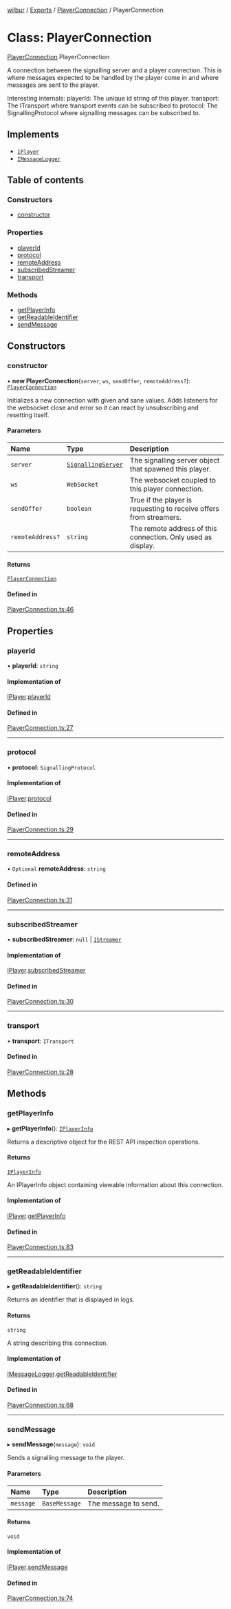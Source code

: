[wilbur](../README.md) / [Exports](../modules.md) / [PlayerConnection](../modules/PlayerConnection.md) / PlayerConnection

# Class: PlayerConnection

[PlayerConnection](../modules/PlayerConnection.md).PlayerConnection

A connection between the signalling server and a player connection.
This is where messages expected to be handled by the player come in
and where messages are sent to the player.

Interesting internals:
playerId: The unique id string of this player.
transport: The ITransport where transport events can be subscribed to
protocol: The SignallingProtocol where signalling messages can be
subscribed to.

## Implements

- [`IPlayer`](../interfaces/PlayerRegistry.IPlayer.md)
- [`IMessageLogger`](../interfaces/LoggingUtils.IMessageLogger.md)

## Table of contents

### Constructors

- [constructor](PlayerConnection.PlayerConnection.md#constructor)

### Properties

- [playerId](PlayerConnection.PlayerConnection.md#playerid)
- [protocol](PlayerConnection.PlayerConnection.md#protocol)
- [remoteAddress](PlayerConnection.PlayerConnection.md#remoteaddress)
- [subscribedStreamer](PlayerConnection.PlayerConnection.md#subscribedstreamer)
- [transport](PlayerConnection.PlayerConnection.md#transport)

### Methods

- [getPlayerInfo](PlayerConnection.PlayerConnection.md#getplayerinfo)
- [getReadableIdentifier](PlayerConnection.PlayerConnection.md#getreadableidentifier)
- [sendMessage](PlayerConnection.PlayerConnection.md#sendmessage)

## Constructors

### constructor

• **new PlayerConnection**(`server`, `ws`, `sendOffer`, `remoteAddress?`): [`PlayerConnection`](PlayerConnection.PlayerConnection.md)

Initializes a new connection with given and sane values. Adds listeners for the
websocket close and error so it can react by unsubscribing and resetting itself.

#### Parameters

| Name | Type | Description |
| :------ | :------ | :------ |
| `server` | [`SignallingServer`](SignallingServer.SignallingServer.md) | The signalling server object that spawned this player. |
| `ws` | `WebSocket` | The websocket coupled to this player connection. |
| `sendOffer` | `boolean` | True if the player is requesting to receive offers from streamers. |
| `remoteAddress?` | `string` | The remote address of this connection. Only used as display. |

#### Returns

[`PlayerConnection`](PlayerConnection.PlayerConnection.md)

#### Defined in

[PlayerConnection.ts:46](https://github.com/mcottontensor/PixelStreamingInfrastructure/blob/e8a95da/new_cirrus/src/PlayerConnection.ts#L46)

## Properties

### playerId

• **playerId**: `string`

#### Implementation of

[IPlayer](../interfaces/PlayerRegistry.IPlayer.md).[playerId](../interfaces/PlayerRegistry.IPlayer.md#playerid)

#### Defined in

[PlayerConnection.ts:27](https://github.com/mcottontensor/PixelStreamingInfrastructure/blob/e8a95da/new_cirrus/src/PlayerConnection.ts#L27)

___

### protocol

• **protocol**: `SignallingProtocol`

#### Implementation of

[IPlayer](../interfaces/PlayerRegistry.IPlayer.md).[protocol](../interfaces/PlayerRegistry.IPlayer.md#protocol)

#### Defined in

[PlayerConnection.ts:29](https://github.com/mcottontensor/PixelStreamingInfrastructure/blob/e8a95da/new_cirrus/src/PlayerConnection.ts#L29)

___

### remoteAddress

• `Optional` **remoteAddress**: `string`

#### Defined in

[PlayerConnection.ts:31](https://github.com/mcottontensor/PixelStreamingInfrastructure/blob/e8a95da/new_cirrus/src/PlayerConnection.ts#L31)

___

### subscribedStreamer

• **subscribedStreamer**: ``null`` \| [`IStreamer`](../interfaces/StreamerRegistry.IStreamer.md)

#### Implementation of

[IPlayer](../interfaces/PlayerRegistry.IPlayer.md).[subscribedStreamer](../interfaces/PlayerRegistry.IPlayer.md#subscribedstreamer)

#### Defined in

[PlayerConnection.ts:30](https://github.com/mcottontensor/PixelStreamingInfrastructure/blob/e8a95da/new_cirrus/src/PlayerConnection.ts#L30)

___

### transport

• **transport**: `ITransport`

#### Defined in

[PlayerConnection.ts:28](https://github.com/mcottontensor/PixelStreamingInfrastructure/blob/e8a95da/new_cirrus/src/PlayerConnection.ts#L28)

## Methods

### getPlayerInfo

▸ **getPlayerInfo**(): [`IPlayerInfo`](../interfaces/PlayerRegistry.IPlayerInfo.md)

Returns a descriptive object for the REST API inspection operations.

#### Returns

[`IPlayerInfo`](../interfaces/PlayerRegistry.IPlayerInfo.md)

An IPlayerInfo object containing viewable information about this connection.

#### Implementation of

[IPlayer](../interfaces/PlayerRegistry.IPlayer.md).[getPlayerInfo](../interfaces/PlayerRegistry.IPlayer.md#getplayerinfo)

#### Defined in

[PlayerConnection.ts:83](https://github.com/mcottontensor/PixelStreamingInfrastructure/blob/e8a95da/new_cirrus/src/PlayerConnection.ts#L83)

___

### getReadableIdentifier

▸ **getReadableIdentifier**(): `string`

Returns an identifier that is displayed in logs.

#### Returns

`string`

A string describing this connection.

#### Implementation of

[IMessageLogger](../interfaces/LoggingUtils.IMessageLogger.md).[getReadableIdentifier](../interfaces/LoggingUtils.IMessageLogger.md#getreadableidentifier)

#### Defined in

[PlayerConnection.ts:68](https://github.com/mcottontensor/PixelStreamingInfrastructure/blob/e8a95da/new_cirrus/src/PlayerConnection.ts#L68)

___

### sendMessage

▸ **sendMessage**(`message`): `void`

Sends a signalling message to the player.

#### Parameters

| Name | Type | Description |
| :------ | :------ | :------ |
| `message` | `BaseMessage` | The message to send. |

#### Returns

`void`

#### Implementation of

[IPlayer](../interfaces/PlayerRegistry.IPlayer.md).[sendMessage](../interfaces/PlayerRegistry.IPlayer.md#sendmessage)

#### Defined in

[PlayerConnection.ts:74](https://github.com/mcottontensor/PixelStreamingInfrastructure/blob/e8a95da/new_cirrus/src/PlayerConnection.ts#L74)
